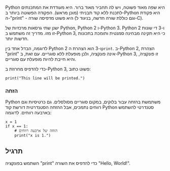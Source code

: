 Python היא שפה מאוד פשוטה, ויש לה תחביר מאוד ברור.
היא מעודדת את המתכנתים לתכנת ללא קוד תבניתי (מוכן מראש).
הפקודה הפשוטה ביותר ב-Python היא פקודת ה-"print" -
היא פשוט מדפיסה שורה (וגם כוללת שורה חדשה, בניגוד ל-C).

ישנן שתי גרסאות מרכזיות של Python, Python 2 ו-Python 3. Python 2 ו-3 די שונות זו מזו.
מדריך זה משתמש ב-Python 3, כי היא תקינה מבחינה סמנטית ותומכת בתכונות חדשות יותר.

לדוגמה, הבדל אחד בין Python 2 ו-3 הוא הצהרת ה`print`.
ב-Python 2, הצהרת "print" אינה פונקציה, ולכן מופעלת ללא סוגריים. עם זאת, ב-Python 3, זו פונקציה, והיא חייבת להיות מופעלת עם סוגריים.

כדי להדפיס מחרוזת ב-Python 3, פשוט כתוב:

    print("This line will be printed.")

### הזחה

Python משתמשת בהזחה עבור בלוקים, במקום סוגריים מסולסלים. גם כרטיסיות וגם רווחים נתמכים, אבל ההזחה הסטנדרטית דורשת קוד Python סטנדרטי להשתמש בארבעה רווחים. לדוגמה:

    x = 1
    if x == 1:
        # הזחה של ארבעה רווחים
        print("x is 1.")

תרגיל
--------

השתמש בפונקציה "print" כדי להדפיס את השורה "Hello, World!".